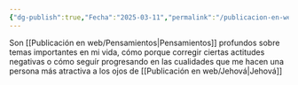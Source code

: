 ```yaml
---
{"dg-publish":true,"Fecha":"2025-03-11","permalink":"/publicacion-en-web/reflexiones/","dgPassFrontmatter":true}
---
```


Son [[Publicación en web/Pensamientos\|Pensamientos]]  profundos sobre temas importantes en mi vida, cómo porque corregir ciertas actitudes negativas o cómo seguír progresando en las cualidades que me hacen una persona más atractiva a los ojos de [[Publicación en web/Jehová\|Jehová]]